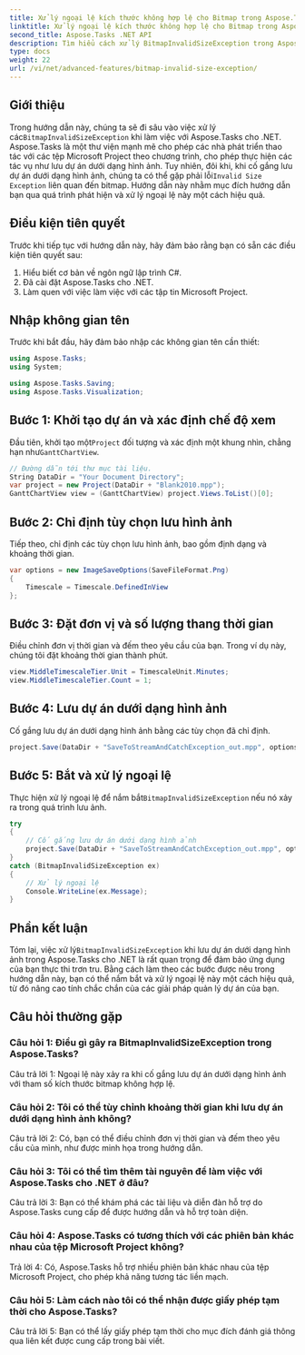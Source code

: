 ```yaml
---
title: Xử lý ngoại lệ kích thước không hợp lệ cho Bitmap trong Aspose.Tasks
linktitle: Xử lý ngoại lệ kích thước không hợp lệ cho Bitmap trong Aspose.Tasks
second_title: Aspose.Tasks .NET API
description: Tìm hiểu cách xử lý BitmapInvalidSizeException trong Aspose.Tasks cho .NET khi lưu dự án dưới dạng hình ảnh. Hướng dẫn toàn diện với hướng dẫn từng bước.
type: docs
weight: 22
url: /vi/net/advanced-features/bitmap-invalid-size-exception/
---
```

## Giới thiệu

Trong hướng dẫn này, chúng ta sẽ đi sâu vào việc xử lý các`BitmapInvalidSizeException` khi làm việc với Aspose.Tasks cho .NET. Aspose.Tasks là một thư viện mạnh mẽ cho phép các nhà phát triển thao tác với các tệp Microsoft Project theo chương trình, cho phép thực hiện các tác vụ như lưu dự án dưới dạng hình ảnh. Tuy nhiên, đôi khi, khi cố gắng lưu dự án dưới dạng hình ảnh, chúng ta có thể gặp phải lỗi`Invalid Size Exception` liên quan đến bitmap. Hướng dẫn này nhằm mục đích hướng dẫn bạn qua quá trình phát hiện và xử lý ngoại lệ này một cách hiệu quả.

## Điều kiện tiên quyết

Trước khi tiếp tục với hướng dẫn này, hãy đảm bảo rằng bạn có sẵn các điều kiện tiên quyết sau:
1. Hiểu biết cơ bản về ngôn ngữ lập trình C#.
2. Đã cài đặt Aspose.Tasks cho .NET.
3. Làm quen với việc làm việc với các tập tin Microsoft Project.

## Nhập không gian tên

Trước khi bắt đầu, hãy đảm bảo nhập các không gian tên cần thiết:
```csharp
using Aspose.Tasks;
using System;

using Aspose.Tasks.Saving;
using Aspose.Tasks.Visualization;

```

## Bước 1: Khởi tạo dự án và xác định chế độ xem

 Đầu tiên, khởi tạo một`Project` đối tượng và xác định một khung nhìn, chẳng hạn như`GanttChartView`.

```csharp
// Đường dẫn tới thư mục tài liệu.
String DataDir = "Your Document Directory";
var project = new Project(DataDir + "Blank2010.mpp");
GanttChartView view = (GanttChartView) project.Views.ToList()[0];
```

## Bước 2: Chỉ định tùy chọn lưu hình ảnh

Tiếp theo, chỉ định các tùy chọn lưu hình ảnh, bao gồm định dạng và khoảng thời gian.

```csharp
var options = new ImageSaveOptions(SaveFileFormat.Png)
{
    Timescale = Timescale.DefinedInView
};
```

## Bước 3: Đặt đơn vị và số lượng thang thời gian

Điều chỉnh đơn vị thời gian và đếm theo yêu cầu của bạn. Trong ví dụ này, chúng tôi đặt khoảng thời gian thành phút.

```csharp
view.MiddleTimescaleTier.Unit = TimescaleUnit.Minutes;
view.MiddleTimescaleTier.Count = 1;
```

## Bước 4: Lưu dự án dưới dạng hình ảnh

Cố gắng lưu dự án dưới dạng hình ảnh bằng các tùy chọn đã chỉ định.

```csharp
project.Save(DataDir + "SaveToStreamAndCatchException_out.mpp", options);
```

## Bước 5: Bắt và xử lý ngoại lệ

 Thực hiện xử lý ngoại lệ để nắm bắt`BitmapInvalidSizeException` nếu nó xảy ra trong quá trình lưu ảnh.

```csharp
try
{
    // Cố gắng lưu dự án dưới dạng hình ảnh
    project.Save(DataDir + "SaveToStreamAndCatchException_out.mpp", options);
}
catch (BitmapInvalidSizeException ex)
{
    // Xử lý ngoại lệ
    Console.WriteLine(ex.Message);
}
```

## Phần kết luận

 Tóm lại, việc xử lý`BitmapInvalidSizeException` khi lưu dự án dưới dạng hình ảnh trong Aspose.Tasks cho .NET là rất quan trọng để đảm bảo ứng dụng của bạn thực thi trơn tru. Bằng cách làm theo các bước được nêu trong hướng dẫn này, bạn có thể nắm bắt và xử lý ngoại lệ này một cách hiệu quả, từ đó nâng cao tính chắc chắn của các giải pháp quản lý dự án của bạn.

## Câu hỏi thường gặp

### Câu hỏi 1: Điều gì gây ra BitmapInvalidSizeException trong Aspose.Tasks?

Câu trả lời 1: Ngoại lệ này xảy ra khi cố gắng lưu dự án dưới dạng hình ảnh với tham số kích thước bitmap không hợp lệ.

### Câu hỏi 2: Tôi có thể tùy chỉnh khoảng thời gian khi lưu dự án dưới dạng hình ảnh không?

Câu trả lời 2: Có, bạn có thể điều chỉnh đơn vị thời gian và đếm theo yêu cầu của mình, như được minh họa trong hướng dẫn.

### Câu hỏi 3: Tôi có thể tìm thêm tài nguyên để làm việc với Aspose.Tasks cho .NET ở đâu?

Câu trả lời 3: Bạn có thể khám phá các tài liệu và diễn đàn hỗ trợ do Aspose.Tasks cung cấp để được hướng dẫn và hỗ trợ toàn diện.

### Câu hỏi 4: Aspose.Tasks có tương thích với các phiên bản khác nhau của tệp Microsoft Project không?

Trả lời 4: Có, Aspose.Tasks hỗ trợ nhiều phiên bản khác nhau của tệp Microsoft Project, cho phép khả năng tương tác liền mạch.

### Câu hỏi 5: Làm cách nào tôi có thể nhận được giấy phép tạm thời cho Aspose.Tasks?

Câu trả lời 5: Bạn có thể lấy giấy phép tạm thời cho mục đích đánh giá thông qua liên kết được cung cấp trong bài viết.